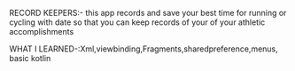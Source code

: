 RECORD KEEPERS:-
this app records and save your best time for running or cycling with date so that you can keep records of your
of your athletic accomplishments


WHAT I LEARNED-:Xml,viewbinding,Fragments,sharedpreference,menus, basic kotlin
